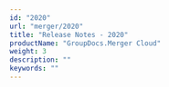 ```yaml
---
id: "2020"
url: "merger/2020"
title: "Release Notes - 2020"
productName: "GroupDocs.Merger Cloud"
weight: 3
description: ""
keywords: ""
---
```

